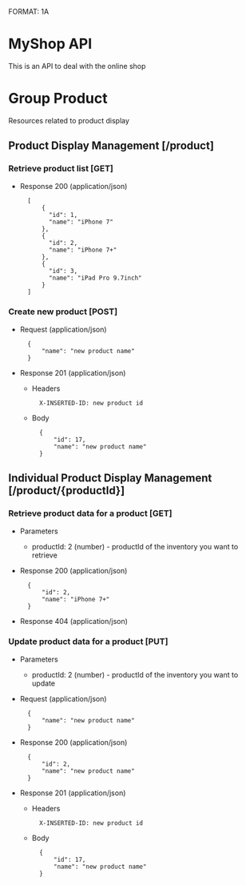 FORMAT: 1A

# MyShop API

This is an API to deal with the online shop

# Group Product

Resources related to product display

## Product Display Management [/product]

### Retrieve product list [GET]

+ Response 200 (application/json)

        [
            {
              "id": 1,
              "name": "iPhone 7"
            },
            {
              "id": 2,
              "name": "iPhone 7+"
            },
            {
              "id": 3,
              "name": "iPad Pro 9.7inch"
            }
        ]

### Create new product [POST]

+ Request (application/json)

        {
            "name": "new product name"
        }

+ Response 201 (application/json)

    + Headers
    
            X-INSERTED-ID: new product id
        
    + Body

            {
                "id": 17,
                "name": "new product name"
            }
        
## Individual Product Display Management [/product/{productId}]

### Retrieve product data for a product [GET]

+ Parameters
    + productId: 2 (number) - productId of the inventory you want to retrieve
    
+ Response 200 (application/json)

        {
            "id": 2,
            "name": "iPhone 7+"
        }
        
+ Response 404 (application/json)

### Update product data for a product [PUT]

+ Parameters
    + productId: 2 (number) - productId of the inventory you want to update
   
+ Request (application/json)

        {
            "name": "new product name"
        }

+ Response 200 (application/json)

        {
            "id": 2,
            "name": "new product name"
        }
        
+ Response 201 (application/json)

    + Headers
    
            X-INSERTED-ID: new product id
        
    + Body

            {
                "id": 17,
                "name": "new product name"
            }

 